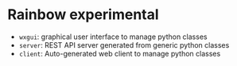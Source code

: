 # Rainbow experimental

 * `wxgui`: graphical user interface to manage python classes
 * `server`: REST API server generated from generic python classes
 * `client`: Auto-generated web client to manage python classes
